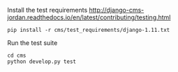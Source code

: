 

Install the test requirements
http://django-cms-jordan.readthedocs.io/en/latest/contributing/testing.html
```
pip install -r cms/test_requirements/django-1.11.txt
```

Run the test suite
```
cd cms
python develop.py test
```